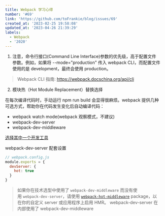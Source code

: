 ```yaml
---
title: Webpack 学习心得
number: '#69'
link: 'https://github.com/toFrankie/blog/issues/69'
created_at: '2023-02-25 19:58:08'
updated_at: '2023-04-26 21:39:29'
labels:
  - Webpack
  - '2020'
---
```

1.  注意，命令行接口(Command Line Interface)参数的优先级，高于配置文件参数。例如，如果将 --mode="production" 传入 webpack CLI，而配置文件使用的是 development，最终会使用 production。

> Webpack CLI 指南: https://webpack.docschina.org/api/cli

2. 模块热（Hot Module Replacement）替换选择

在每次编译代码时，手动运行 npm run build 会显得很麻烦。webpack 提供几种可选方式，帮助你在代码发生变化后自动编译代码：
* webpack watch mode(webpack 观察模式，不建议)
* webpack-dev-server
* webpack-dev-middleware

[选择其中一个开发工具](https://webpack.docschina.org/guides/development/#选择一个开发工具)


webpack-dev-server 配套设置
```js
// webpack.config.js
module.exports = {
  devServer: {
    hot: true
  }
}
```

> 如果你在技术选型中使用了 `webpack-dev-middleware` 而没有使用 `webpack-dev-server`，请使用 [`webpack-hot-middleware`](https://github.com/webpack-contrib/webpack-hot-middleware) package，以在你的自定义 server 或应用程序上启用 HMR。
webpack-dev-server 在内部使用了 webpack-dev-middleware


